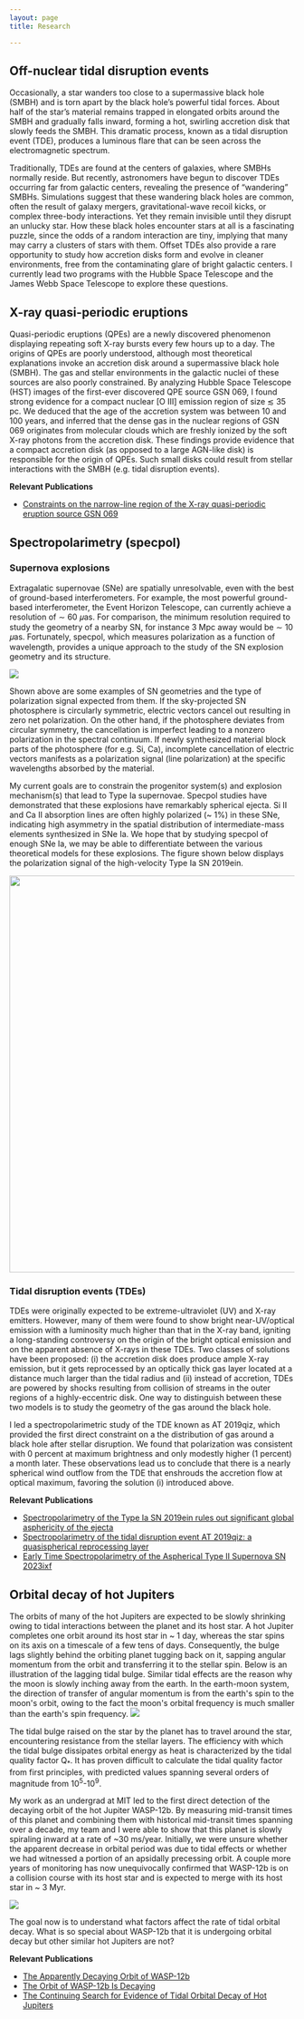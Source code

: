 ```yaml
---
layout: page
title: Research

---
```


<!--My current research focuses on understanding the physics of various astrophysical transients including supernovae, tidal disruption events, fast radio bursts, and quasi-periodic eruptions with a combination of observations and theory. I have expertise in polarimetry (both spectral and imaging), photometry, and spectroscopy. I also work on detecting orbital decay of hot Jupiters, and constraining axion-photon
coupling with polarimetry of highly magnetized white dwarfs. Below are some more details about my current and past work. -->


## Off-nuclear tidal disruption events

Occasionally, a star wanders too close to a supermassive black hole (SMBH) and is torn apart by the black hole’s powerful tidal forces. About half of the star’s material remains trapped in elongated orbits around the SMBH and gradually falls inward, forming a hot, swirling accretion disk that slowly feeds the SMBH. This dramatic process, known as a tidal disruption event (TDE), produces a luminous flare that can be seen across the electromagnetic spectrum. 

Traditionally, TDEs are found at the centers of galaxies, where SMBHs normally reside. But recently, astronomers have begun to discover TDEs occurring far from galactic centers, revealing the presence of “wandering” SMBHs. Simulations suggest that these wandering black holes are common, often the result of galaxy mergers, gravitational-wave recoil kicks, or complex three-body interactions. Yet they remain invisible until they disrupt an unlucky star. How these black holes encounter stars at all is a fascinating puzzle, since the odds of a random interaction are tiny, implying that many may carry a clusters of stars with them. Offset TDEs also provide a rare opportunity to study how accretion disks form and evolve in cleaner environments, free from the contaminating glare of bright galactic centers. I currently lead two programs with the Hubble Space Telescope and the James Webb Space Telescope to explore these questions. 



## X-ray quasi-periodic eruptions
Quasi-periodic eruptions (QPEs) are a newly discovered phenomenon displaying repeating soft X-ray bursts every few hours up
to a day. The origins of QPEs are poorly understood, although most theoretical explanations invoke an accretion disk around a
supermassive black hole (SMBH). The gas and stellar environments in the galactic nuclei of these sources are also poorly constrained. 
By analyzing Hubble Space Telescope (HST) images of the first-ever discovered QPE source GSN 069, I found strong evidence for a compact nuclear [O III] emission region of size ≲ 35 pc. We deduced that the age of the accretion system was between 10 and 100 years, and inferred that the dense gas in the nuclear regions of GSN 069 originates from molecular clouds which are freshly ionized by the soft X-ray photons from the accretion disk. These findings provide evidence that a compact accretion disk (as opposed to a large AGN-like disk) is responsible for the origin of QPEs. Such small disks could result from stellar interactions with the SMBH (e.g. tidal disruption events). 

**Relevant Publications**
- [Constraints on the narrow-line region of the X-ray quasi-periodic eruption source GSN 069](https://ui.adsabs.harvard.edu/abs/2023arXiv231005574P/abstract)

## Spectropolarimetry (specpol)

### Supernova explosions 

Extragalatic supernovae (SNe) are spatially unresolvable, even with the best of ground-based interferometers. For example, the most powerful ground-based interferometer, the Event Horizon Telescope, can currently achieve a resolution of ∼ 60 𝜇as. For comparison, the minimum resolution required to study the geometry of a nearby SN, for instance 3 Mpc away would be ∼ 10 𝜇as. Fortunately, specpol, which measures polarization as a function of wavelength, provides a unique approach to the study of the SN explosion geometry and its structure. 

<img src="/assets/img/specpol_img_website.JPG" class="center">  

Shown above are some examples of SN geometries and the type of polarization signal expected from them. If the sky-projected SN photosphere is circularly symmetric, electric vectors cancel out resulting in zero net polarization. On the other hand, if  the photosphere deviates from circular symmetry, the cancellation is imperfect leading to a nonzero polarization in the spectral continuum. If newly synthesized material block parts of the photosphere (for e.g. Si, Ca), incomplete cancellation of electric vectors manifests as a polarization signal (line polarization) at the specific wavelengths absorbed by the material. 

My current goals are to constrain the progenitor system(s) and explosion mechanism(s) that lead to Type Ia supernovae. Specpol studies have demonstrated that these explosions have remarkably spherical ejecta. Si II and Ca II absorption lines are often highly polarized (~ 1%) in these SNe, indicating high asymmetry in the spatial distribution of intermediate-mass elements synthesized in SNe Ia. We hope that by studying specpol of enough SNe Ia, we may be able to differentiate between the various theoretical models for these explosions. The figure shown below displays the polarization signal of the high-velocity Type Ia SN 2019ein. 

<img src="/assets/img/pol_middle.JPG" class="center" width=700 height=700> 


### Tidal disruption events (TDEs)

TDEs were originally expected to be extreme-ultraviolet (UV) and X-ray emitters. However, many of them were found to show bright near-UV/optical emission with a luminosity much higher than that in the X-ray band, igniting a long-standing controversy on the origin of the bright optical emission and on the apparent absence of X-rays in these TDEs. Two classes of solutions have been proposed: (i) the accretion disk does produce ample X-ray emission, but it gets reprocessed by an optically thick gas layer located at a distance much larger than the tidal radius and (ii) instead of accretion, TDEs are powered by shocks resulting from collision of streams in the outer regions of a highly-eccentric disk. One way to distinguish between these two models is to study the geometry of the gas around the black hole. 

I led a spectropolarimetric study of the TDE known as AT 2019qiz, which provided the first direct constraint on a the distribution of gas around a black hole after stellar disruption. We found that polarization was consistent with 0 percent at maximum brightness and only modestly higher (1 percent) a month later. These observations lead us to conclude that there is a nearly spherical wind outflow from the TDE that enshrouds the accretion flow at optical maximum, favoring the solution (i) introduced above.  

**Relevant Publications**
- [Spectropolarimetry of the Type Ia SN 2019ein rules out significant global asphericity of the ejecta](https://ui.adsabs.harvard.edu/abs/2022MNRAS.509.4058P/abstract)
- [Spectropolarimetry of the tidal disruption event AT 2019qiz: a quasispherical reprocessing layer](https://ui.adsabs.harvard.edu/abs/2022MNRAS.tmp.1696P/abstract)
- [Early Time Spectropolarimetry of the Aspherical Type II Supernova SN 2023ixf](https://ui.adsabs.harvard.edu/abs/2023ApJ...955L..37V/abstract)





## Orbital decay of hot Jupiters

The orbits of many of the hot Jupiters are expected to be slowly shrinking owing to tidal interactions between the planet and its host star. A hot Jupiter completes one orbit around its host star in ~ 1 day, whereas the star spins on its axis on a timescale of a few tens of days. Consequently, the bulge lags slightly behind the orbiting planet tugging back on it, sapping angular momentum from the orbit and transferring it to the stellar spin. Below is an illustration of the lagging tidal bulge. Similar tidal effects are the reason why the moon is slowly inching away from the earth. In the earth-moon system, the direction of transfer of angular momentum is from the earth's spin to the moon's orbit, owing to the fact the moon's orbital frequency is much smaller than the earth's spin frequency. 
<img src="/assets/img/tidal_inverted.jpg" class="center">

The tidal bulge raised on the star by the planet has to travel around the star, encountering resistance from the stellar layers. The efficiency with which the tidal bulge dissipates orbital energy as heat is characterized by the tidal quality factor Q<sub>*</sub>. It has proven difficult to calculate the tidal quality factor from first principles, with predicted values spanning several orders of magnitude from 10<sup>5</sup>-10<sup>9</sup>. 

My work as an undergrad at MIT led to the first direct detection of the decaying orbit of the hot Jupiter WASP-12b. By measuring mid-transit times of this planet and combining them with historical mid-transit times spanning over a decade, my team and I were able to show that this planet is slowly spiraling inward at a rate of ~30 ms/year. Initially, we were unsure whether the apparent decrease in orbital period was due to tidal effects or whether we had witnessed a portion of an apsidally precessing orbit.  A couple more years of monitoring has now unequivocally confirmed that WASP-12b is on a collision course with its host star and is expected to merge with its host star in ~ 3 Myr.  

<img src="/assets/img/wasp12b_decay.jpg" class="center">

The goal now is to understand what factors affect the rate of tidal orbital decay. What is so special about WASP-12b that it is undergoing orbital decay but other similar hot Jupiters are not? 

**Relevant Publications**
- [The Apparently Decaying Orbit of WASP-12b](https://ui.adsabs.harvard.edu/abs/2017AJ....154....4P/abstract)
- [The Orbit of WASP-12b Is Decaying](https://ui.adsabs.harvard.edu/abs/2020ApJ...888L...5Y/abstract)
- [The Continuing Search for Evidence of Tidal Orbital Decay of Hot Jupiters](https://ui.adsabs.harvard.edu/abs/2020AJ....159..150P/abstract)





